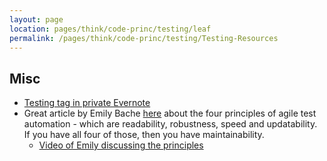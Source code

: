 ```yaml
---
layout: page
location: pages/think/code-princ/testing/leaf
permalink: /pages/think/code-princ/testing/Testing-Resources
---
```



## Misc

- [Testing tag in private Evernote](https://www.evernote.com/client/web?login=true#?an=true&n=dbccb66e-f286-40ac-a13e-93848ca66909&query=tag%1FTesting%1FtagGuid%3A31868955-6c21-4f59-9749-45e9c1edde67%1Eview%3AVIEW%2FALL_NOTES&)
- Great article by Emily Bache [here](http://coding-is-like-cooking.info/2013/03/principles-for-agile-test-automation-2nd-edition/) about the four principles of agile test automation - which are readability, robustness, speed and updatability. If you have all four of those, then you have maintainability.
    - [Video of Emily discussing the principles](https://vimeo.com/channels/tga12/53829152)
